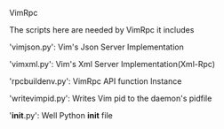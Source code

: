 VimRpc



The scripts here are needed by VimRpc
it includes

'vimjson.py': Vim's Json Server Implementation

'vimxml.py':  Vim's Xml Server Implementation(Xml-Rpc)

'rpcbuildenv.py': VimRpc API function Instance

'writevimpid.py': Writes Vim pid to the daemon's pidfile

'__init__.py': Well Python __init__ file
